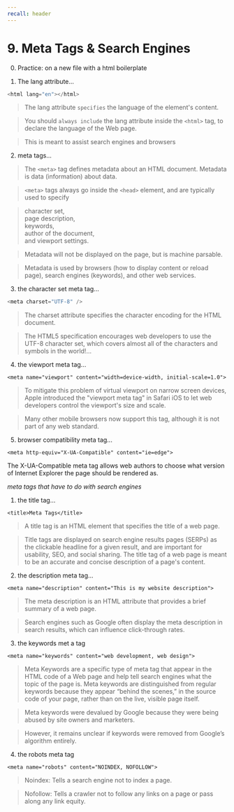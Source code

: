 ```yaml
---
recall: header
---
```


# 9. Meta Tags & Search Engines

0. Practice: on a new file with a html boilerplate

1. The lang attribute...

```js
<html lang="en"></html>
```

> The lang attribute `specifies` the language of the element's content.

> You should `always include` the lang attribute inside the `<html>` tag, to declare the language of the Web page.

> This is meant to assist search engines and browsers

2. meta tags...

> The `<meta>` tag defines metadata about an HTML document. Metadata is data (information) about data.

> `<meta>` tags always go inside the `<head>` element, and are typically used to specify

> character set,  
> page description,  
> keywords,  
> author of the document,  
> and viewport settings.

> Metadata will not be displayed on the page, but is machine parsable.

> Metadata is used by browsers (how to display content or reload page), search engines (keywords), and other web services.

3. the character set meta tag...

```js
<meta charset="UTF-8" />
```

> The charset attribute specifies the character encoding for the HTML document.

> The HTML5 specification encourages web developers to use the UTF-8 character set, which covers almost all of the characters and symbols in the world!...

4. the viewport meta tag...

`<meta name="viewport" content="width=device-width, initial-scale=1.0">`

> To mitigate this problem of virtual viewport on narrow screen devices, Apple introduced the "viewport meta tag" in Safari iOS to let web developers control the viewport's size and scale.

> Many other mobile browsers now support this tag, although it is not part of any web standard.

5. browser compatibility meta tag...

`<meta http-equiv="X-UA-Compatible" content="ie=edge">`

The X-UA-Compatible meta tag allows web authors to choose what version of Internet Explorer the page should be rendered as.

_meta tags that have to do with search engines_

1. the title tag...

`<title>Meta Tags</title>`

> A title tag is an HTML element that specifies the title of a web page.

> Title tags are displayed on search engine results pages (SERPs) as the clickable headline for a given result, and are important for usability, SEO, and social sharing. The title tag of a web page is meant to be an accurate and concise description of a page's content.

2. the description meta tag...

`<meta name="description" content="This is my website description">`

> The meta description is an HTML attribute that provides a brief summary of a web page.

> Search engines such as Google often display the meta description in search results, which can influence click-through rates.

3. the keywords met a tag

`<meta name="keywords" content="web development, web design">`

> Meta Keywords are a specific type of meta tag that appear in the HTML code of a Web page and help tell search engines what the topic of the page is. Meta keywords are distinguished from regular keywords because they appear “behind the scenes,” in the source code of your page, rather than on the live, visible page itself.

> Meta keywords were devalued by Google because they were being abused by site owners and marketers.

> However, it remains unclear if keywords were removed from Google’s algorithm entirely.

4. the robots meta tag

`<meta name="robots" content="NOINDEX, NOFOLLOW">`

> Noindex: Tells a search engine not to index a page.

> Nofollow: Tells a crawler not to follow any links on a page or pass along any link equity.
